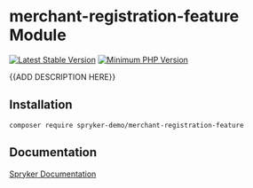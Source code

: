 # merchant-registration-feature Module
[![Latest Stable Version](https://poser.pugx.org/spryker-demo/merchant-registration-feature/v/stable.svg)](https://packagist.org/packages/spryker-demo/merchant-registration-feature)
[![Minimum PHP Version](https://img.shields.io/badge/php-%3E%3D%207.4-8892BF.svg)](https://php.net/)

{{ADD DESCRIPTION HERE}}

## Installation

```
composer require spryker-demo/merchant-registration-feature
```

## Documentation

[Spryker Documentation](https://academy.spryker.com/developing_with_spryker/module_guide/modules.html)
